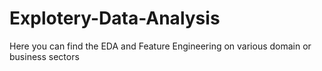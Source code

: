 # Explotery-Data-Analysis
Here you can find the EDA and Feature Engineering on various domain or business sectors
